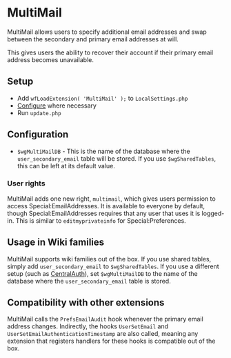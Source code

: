 # MultiMail
MultiMail allows users to specify additional email addresses and swap between the secondary and primary email addresses at will.

This gives users the ability to recover their account if their primary email address becomes unavailable.

## Setup
- Add `wfLoadExtension( 'MultiMail' );` to `LocalSettings.php`
- [Configure](#Configuration) where necessary
- Run `update.php`

## Configuration
- `$wgMultiMailDB` - This is the name of the database where the `user_secondary_email` table will be stored. If you use `$wgSharedTables`, this can be left at its default value.

### User rights
MultiMail adds one new right, `multimail`, which gives users permission to access Special:EmailAddresses. It is available to everyone by default, though Special:EmailAddresses requires that any user that uses it is logged-in. This is similar to `editmyprivateinfo` for Special:Preferences.

## Usage in Wiki families
MultiMail supports wiki families out of the box. If you use shared tables, simply add `user_secondary_email` to `$wgSharedTables`. If you use a different setup (such as [CentralAuth](https://www.mediawiki.org/wiki/Extension:CentralAuth)), set `$wgMultiMailDB` to the name of the database where the `user_secondary_email` table is stored.

## Compatibility with other extensions
MultiMail calls the `PrefsEmailAudit` hook whenever the primary email address changes. Indirectly, the hooks `UserSetEmail` and `UserSetEmailAuthenticationTimestamp` are also called, meaning any extension that registers handlers for these hooks is compatible out of the box.
